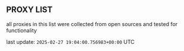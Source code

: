 ## PROXY LIST

all proxies in this list were collected from open sources and tested for functionality

last update: `2025-02-27 19:04:00.756983+00:00` UTC